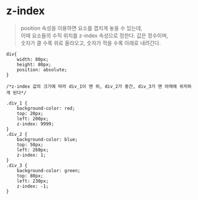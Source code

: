 # z-index
> position 속성을 이용하면 요소를 겹치게 놓을 수 있는데,  
  이때 요소들의 수직 위치를 z-index 속성으로 정한다. 값은 정수이며,   
  숫자가 클 수록 위로 올라오고, 숫자가 작을 수록 아래로 내려간다.
  
```
div{
    width: 80px;
    height: 80px;
    position: absolute;
}

/*z-index 값의 크기에 따라 div_1이 맨 위, div_2가 중간, div_3가 맨 아래에 위치하게 된다*/

.div_1 {
    background-color: red;
    top: 20px;
    left: 200px;
    z-index: 9999;
}
.div_2 {
    background-color: blue;
    top: 50px;
    left: 260px;
    z-index: 1;
}
.div_3 {
    background-color: green;
    top: 80px;
    left: 230px;
    z-index: -1;
}
```
